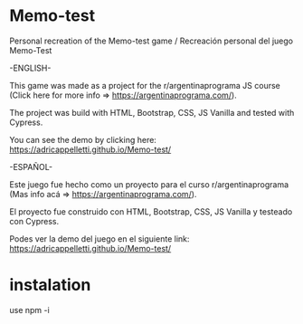# Memo-test
Personal recreation of the Memo-test game / Recreación personal del juego Memo-Test

-ENGLISH-

This game was made as a project for the r/argentinaprograma JS course (Click here for more info => https://argentinaprograma.com/).

The project was build with HTML, Bootstrap, CSS, JS Vanilla and tested with Cypress.

You can see the demo by clicking here: https://adricappelletti.github.io/Memo-test/

-ESPAÑOL-

Este juego fue hecho como un proyecto para el curso r/argentinaprograma (Mas info acá => https://argentinaprograma.com/).

El proyecto fue construido con HTML, Bootstrap, CSS, JS Vanilla y testeado con Cypress.

Podes ver la demo del juego en el siguiente link: https://adricappelletti.github.io/Memo-test/

# instalation
use
npm -i

